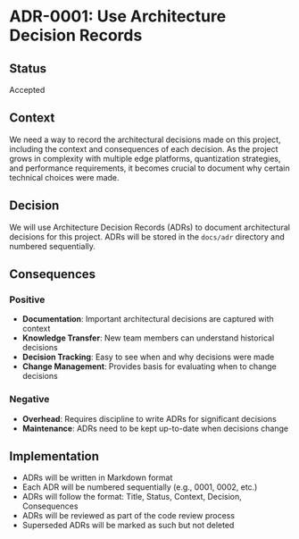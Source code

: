 # ADR-0001: Use Architecture Decision Records

## Status
Accepted

## Context
We need a way to record the architectural decisions made on this project, including the context and consequences of each decision. As the project grows in complexity with multiple edge platforms, quantization strategies, and performance requirements, it becomes crucial to document why certain technical choices were made.

## Decision
We will use Architecture Decision Records (ADRs) to document architectural decisions for this project. ADRs will be stored in the `docs/adr` directory and numbered sequentially.

## Consequences

### Positive
- **Documentation**: Important architectural decisions are captured with context
- **Knowledge Transfer**: New team members can understand historical decisions
- **Decision Tracking**: Easy to see when and why decisions were made
- **Change Management**: Provides basis for evaluating when to change decisions

### Negative
- **Overhead**: Requires discipline to write ADRs for significant decisions
- **Maintenance**: ADRs need to be kept up-to-date when decisions change

## Implementation
- ADRs will be written in Markdown format
- Each ADR will be numbered sequentially (e.g., 0001, 0002, etc.)
- ADRs will follow the format: Title, Status, Context, Decision, Consequences
- ADRs will be reviewed as part of the code review process
- Superseded ADRs will be marked as such but not deleted